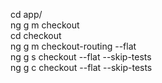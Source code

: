 cd app/  
 ng g m checkout  
 cd checkout  
 ng g m checkout-routing --flat  
 ng g s checkout --flat --skip-tests  
 ng g c checkout --flat --skip-tests
